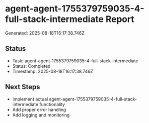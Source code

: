 # agent-agent-1755379759035-4-full-stack-intermediate Report

Generated: 2025-08-18T16:17:38.746Z

## Status
- Task: agent-agent-1755379759035-4-full-stack-intermediate
- Status: Completed
- Timestamp: 2025-08-18T16:17:38.746Z

## Next Steps
- Implement actual agent-agent-1755379759035-4-full-stack-intermediate functionality
- Add proper error handling
- Add logging and monitoring
